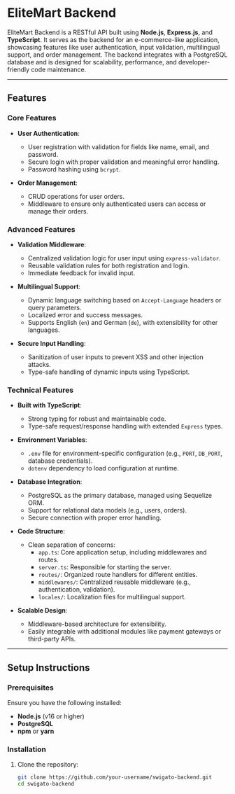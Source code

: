 # **EliteMart Backend**

EliteMart Backend is a RESTful API built using **Node.js**, **Express.js**, and **TypeScript**. It serves as the backend for an e-commerce-like application, showcasing features like user authentication, input validation, multilingual support, and order management. The backend integrates with a PostgreSQL database and is designed for scalability, performance, and developer-friendly code maintenance.

---

## **Features**

### **Core Features**
- **User Authentication**:
  - User registration with validation for fields like name, email, and password.
  - Secure login with proper validation and meaningful error handling.
  - Password hashing using `bcrypt`.

- **Order Management**:
  - CRUD operations for user orders.
  - Middleware to ensure only authenticated users can access or manage their orders.

### **Advanced Features**
- **Validation Middleware**:
  - Centralized validation logic for user input using `express-validator`.
  - Reusable validation rules for both registration and login.
  - Immediate feedback for invalid input.

- **Multilingual Support**:
  - Dynamic language switching based on `Accept-Language` headers or query parameters.
  - Localized error and success messages.
  - Supports English (`en`) and German (`de`), with extensibility for other languages.

- **Secure Input Handling**:
  - Sanitization of user inputs to prevent XSS and other injection attacks.
  - Type-safe handling of dynamic inputs using TypeScript.

### **Technical Features**
- **Built with TypeScript**:
  - Strong typing for robust and maintainable code.
  - Type-safe request/response handling with extended `Express` types.

- **Environment Variables**:
  - `.env` file for environment-specific configuration (e.g., `PORT`, `DB_PORT`, database credentials).
  - `dotenv` dependency to load configuration at runtime.

- **Database Integration**:
  - PostgreSQL as the primary database, managed using Sequelize ORM.
  - Support for relational data models (e.g., users, orders).
  - Secure connection with proper error handling.

- **Code Structure**:
  - Clean separation of concerns:
    - `app.ts`: Core application setup, including middlewares and routes.
    - `server.ts`: Responsible for starting the server.
    - `routes/`: Organized route handlers for different entities.
    - `middlewares/`: Centralized reusable middleware (e.g., authentication, validation).
    - `locales/`: Localization files for multilingual support.

- **Scalable Design**:
  - Middleware-based architecture for extensibility.
  - Easily integrable with additional modules like payment gateways or third-party APIs.

---

## **Setup Instructions**

### **Prerequisites**
Ensure you have the following installed:
- **Node.js** (v16 or higher)
- **PostgreSQL**
- **npm** or **yarn**

### **Installation**
1. Clone the repository:
   ```bash
   git clone https://github.com/your-username/swigato-backend.git
   cd swigato-backend
